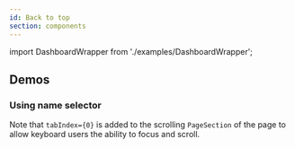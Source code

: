 ```yaml
---
id: Back to top
section: components
---
```


import DashboardWrapper from './examples/DashboardWrapper';

## Demos

### Using name selector

Note that `tabIndex={0}` is added to the scrolling `PageSection` of the page to allow keyboard users the ability to focus and scroll.

```ts isFullscreen file="./examples/BackToTop/BackToTopNameDemo.tsx"
```
